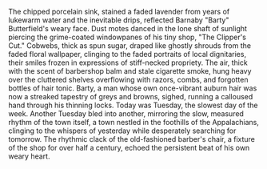 The chipped porcelain sink, stained a faded lavender from years of lukewarm water and the inevitable drips, reflected Barnaby "Barty" Butterfield's weary face.  Dust motes danced in the lone shaft of sunlight piercing the grime-coated windowpanes of his tiny shop, "The Clipper's Cut."  Cobwebs, thick as spun sugar, draped like ghostly shrouds from the faded floral wallpaper, clinging to the faded portraits of local dignitaries, their smiles frozen in expressions of stiff-necked propriety.  The air, thick with the scent of barbershop balm and stale cigarette smoke, hung heavy over the cluttered shelves overflowing with razors, combs, and forgotten bottles of hair tonic.  Barty, a man whose own once-vibrant auburn hair was now a streaked tapestry of greys and browns, sighed, running a calloused hand through his thinning locks.  Today was Tuesday, the slowest day of the week.  Another Tuesday bled into another, mirroring the slow, measured rhythm of the town itself, a town nestled in the foothills of the Appalachians, clinging to the whispers of yesterday while desperately searching for tomorrow.  The rhythmic clack of the old-fashioned barber's chair, a fixture of the shop for over half a century, echoed the persistent beat of his own weary heart.
